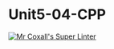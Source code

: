 # Unit5-04-CPP
[![Mr Coxall's Super Linter](https://github.com/ICS3UC-Programming-AngelI/Unit5-04-CPP/workflows/Mr%20Coxall's%20Super%20Linter/badge.svg)](https://github.com/ICS3UC-Programming-AngelI/Unit5-04-CPP/actions/)
